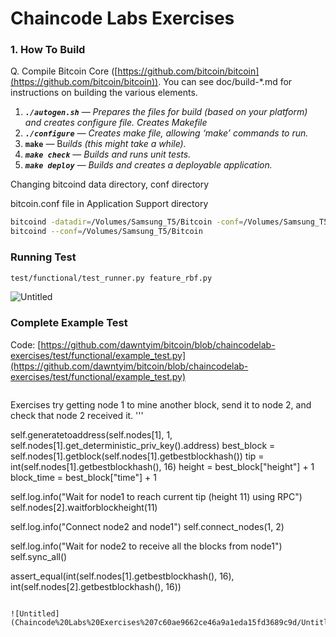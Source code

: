 # Chaincode Labs Exercises

### 1. How To Build

Q. Compile Bitcoin Core ([https://github.com/bitcoin/bitcoin](https://github.com/bitcoin/bitcoin)). You can see doc/build-*.md for instructions on building the various elements.

1. ***`./autogen.sh`** — Prepares the files for build (based on your platform) and creates configure file. Creates Makefile*
2. ***`./configure`** — Creates make file, allowing ‘make’ commands to run.*
3. **`make`** — B*uilds (this might take a while).*
4. ***`make check`*** *— Builds and runs unit tests.*
5. ***`make deploy`** — Builds and creates a deployable application.*

Changing bitcoind data directory, conf directory

bitcoin.conf file in Application Support directory

```bash
bitcoind -datadir=/Volumes/Samsung_T5/Bitcoin -conf=/Volumes/Samsung_T5/Bitcoin
bitcoind --conf=/Volumes/Samsung_T5/Bitcoin
```

### Running Test

```bash
test/functional/test_runner.py feature_rbf.py
```

![Untitled](Chaincode%20Labs%20Exercises%207c60ae9662ce46a9a1eda15fd3689c9d/Untitled.png)

### Complete Example Test

Code: [https://github.com/dawntyim/bitcoin/blob/chaincodelab-exercises/test/functional/example_test.py](https://github.com/dawntyim/bitcoin/blob/chaincodelab-exercises/test/functional/example_test.py)

```python
```
Exercises
try getting node 1 to mine another block, send it to node 2, and check that node 2 received it.
''' 

self.generatetoaddress(self.nodes[1], 1, self.nodes[1].get_deterministic_priv_key().address)
best_block = self.nodes[1].getblock(self.nodes[1].getbestblockhash())
tip = int(self.nodes[1].getbestblockhash(), 16)
height = best_block["height"] + 1
block_time = best_block["time"] + 1

self.log.info("Wait for node1 to reach current tip (height 11) using RPC")
self.nodes[2].waitforblockheight(11)

self.log.info("Connect node2 and node1")
self.connect_nodes(1, 2)

self.log.info("Wait for node2 to receive all the blocks from node1")
self.sync_all()

assert_equal(int(self.nodes[1].getbestblockhash(), 16), int(self.nodes[2].getbestblockhash(), 16))
```

![Untitled](Chaincode%20Labs%20Exercises%207c60ae9662ce46a9a1eda15fd3689c9d/Untitled%201.png)